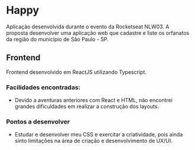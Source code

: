 # Happy

Aplicação desenvolvida durante o evento da Rocketseat NLW03. A proposta desenvolver uma aplicação web que cadastre e liste os orfanatos da região do município de São Paulo - SP.

## Frontend

Frontend desenvolvido em ReactJS utilizando Typescript.

### Facilidades encontradas:

- Devido a aventuras anteriores com React e HTML, não encontrei grandes dificuldades em realizar a construção dos layouts.

### Pontos a desenvolver

- Estudar e desenvolver meu CSS e exercitar a criatividade, pois ainda sinto limitações na área de criação e desenvolvimento de UX/UI.